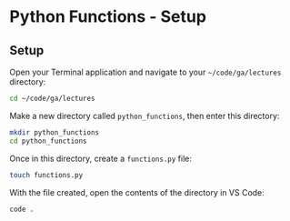 # Python Functions - Setup

## Setup
Open your Terminal application and navigate to your `~/code/ga/lectures` directory:

```bash
cd ~/code/ga/lectures
```

Make a new directory called `python_functions`, then enter this directory:

```bash
mkdir python_functions
cd python_functions
```

Once in this directory, create a `functions.py` file:

```bash
touch functions.py
```

With the file created, open the contents of the directory in VS Code:

```bash
code .
```
